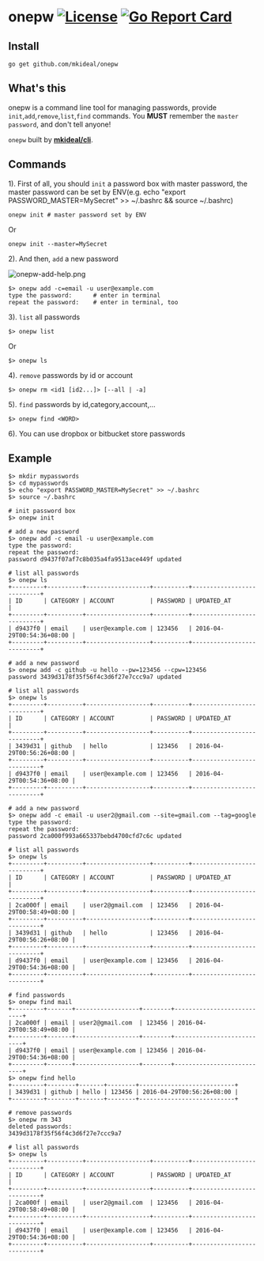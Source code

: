 # onepw [![License](http://img.shields.io/badge/license-mit-blue.svg?style=flat-square)](https://raw.githubusercontent.com/mkideal/onepw/master/LICENSE) [![Go Report Card](https://goreportcard.com/badge/github.com/mkideal/onepw)](https://goreportcard.com/report/github.com/mkideal/onepw)

## Install

```
go get github.com/mkideal/onepw
```

## What's this
onepw is a command line tool for managing passwords, provide `init`,`add`,`remove`,`list`,`find` commands. You **MUST** remember the `master password`, and don't tell anyone!

`onepw` built by [**mkideal/cli**](https://github.com/mkideal/cli).

## Commands

1). First of all, you should `init` a password box with master password, the master password can be set by ENV(e.g. echo "export PASSWORD_MASTER=MySecret" >> ~/.bashrc && source ~/.bashrc)

```shell
onepw init # master password set by ENV
```

Or
```shell
onepw init --master=MySecret
```

2). And then, `add` a new password

![onepw-add-help.png](http://www.mkideal.com/images/onepw-add-help.png)

```shell
$> onepw add -c=email -u user@example.com
type the password:		# enter in terminal
repeat the password:	# enter in terminal, too
```

3). `list` all passwords
```shell
$> onepw list
```

Or
```shell
$> onepw ls
```

4). `remove` passwords by id or account
```shell
$> onepw rm <id1 [id2...]> [--all | -a]
```

5). `find` passwords by id,category,account,...
```shell
$> onepw find <WORD>
```

6). You can use dropbox or bitbucket store passwords

## Example

```shell
$> mkdir mypasswords
$> cd mypasswords
$> echo "export PASSWORD_MASTER=MySecret" >> ~/.bashrc
$> source ~/.bashrc

# init password box
$> onepw init

# add a new password
$> onepw add -c email -u user@example.com
type the password: 
repeat the password: 
password d9437f07af7c8b035a4fa9513ace449f updated

# list all passwords
$> onepw ls
+---------+----------+------------------+----------+---------------------------+
| ID      | CATEGORY | ACCOUNT          | PASSWORD | UPDATED_AT                |
+---------+----------+------------------+----------+---------------------------+
| d9437f0 | email    | user@example.com | 123456   | 2016-04-29T00:54:36+08:00 |
+---------+----------+------------------+----------+---------------------------+

# add a new password
$> onepw add -c github -u hello --pw=123456 --cpw=123456
password 3439d3178f35f56f4c3d6f27e7ccc9a7 updated

# list all passwords
$> onepw ls
+---------+----------+------------------+----------+---------------------------+
| ID      | CATEGORY | ACCOUNT          | PASSWORD | UPDATED_AT                |
+---------+----------+------------------+----------+---------------------------+
| 3439d31 | github   | hello            | 123456   | 2016-04-29T00:56:26+08:00 |
+---------+----------+------------------+----------+---------------------------+
| d9437f0 | email    | user@example.com | 123456   | 2016-04-29T00:54:36+08:00 |
+---------+----------+------------------+----------+---------------------------+

# add a new password
$> onepw add -c email -u user2@gmail.com --site=gmail.com --tag=google
type the password:
repeat the password:
password 2ca000f993a665337bebd4700cfd7c6c updated

# list all passwords
$> onepw ls
+---------+----------+------------------+----------+---------------------------+
| ID      | CATEGORY | ACCOUNT          | PASSWORD | UPDATED_AT                |
+---------+----------+------------------+----------+---------------------------+
| 2ca000f | email    | user2@gmail.com  | 123456   | 2016-04-29T00:58:49+08:00 |
+---------+----------+------------------+----------+---------------------------+
| 3439d31 | github   | hello            | 123456   | 2016-04-29T00:56:26+08:00 |
+---------+----------+------------------+----------+---------------------------+
| d9437f0 | email    | user@example.com | 123456   | 2016-04-29T00:54:36+08:00 |
+---------+----------+------------------+----------+---------------------------+

# find passwords
$> onepw find mail
+---------+-------+------------------+--------+---------------------------+
| 2ca000f | email | user2@gmail.com  | 123456 | 2016-04-29T00:58:49+08:00 |
+---------+-------+------------------+--------+---------------------------+
| d9437f0 | email | user@example.com | 123456 | 2016-04-29T00:54:36+08:00 |
+---------+-------+------------------+--------+---------------------------+
$> onepw find hello
+---------+--------+-------+--------+---------------------------+
| 3439d31 | github | hello | 123456 | 2016-04-29T00:56:26+08:00 |
+---------+--------+-------+--------+---------------------------+

# remove passwords
$> onepw rm 343
deleted passwords:
3439d3178f35f56f4c3d6f27e7ccc9a7

# list all passwords
$> onepw ls
+---------+----------+------------------+----------+---------------------------+
| ID      | CATEGORY | ACCOUNT          | PASSWORD | UPDATED_AT                |
+---------+----------+------------------+----------+---------------------------+
| 2ca000f | email    | user2@gmail.com  | 123456   | 2016-04-29T00:58:49+08:00 |
+---------+----------+------------------+----------+---------------------------+
| d9437f0 | email    | user@example.com | 123456   | 2016-04-29T00:54:36+08:00 |
+---------+----------+------------------+----------+---------------------------+
```
